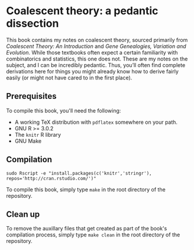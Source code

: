 Coalescent theory: a pedantic dissection
========================================

This book contains my notes on coalescent theory, sourced primarily from _Coalescent Theory: An Introduction_ and _Gene Genealogies, Variation and Evolution_. While those textbooks often expect a certain familiarity with combinatorics and statistics, this one does not. These are my notes on the subject, and I can be incredibly pedantic. Thus, you’ll often find complete derivations here for things you might already know how to derive fairly easily (or might not have cared to in the first place).

Prerequisites
-------------

To compile this book, you'll need the following:

* A working TeX distribution with `pdflatex` somewhere on your path.
* GNU R >= 3.0.2
* The `knitr` R library
* GNU Make

Compilation
-----------
```
sudo Rscript -e "install.packages(c('knitr','stringr'), repos='http://cran.rstudio.com/')"
```

To compile this book, simply type `make` in the root directory of the repository.

Clean up
--------

To remove the auxillary files that get created as part of the book's compilation process, simply type `make clean` in the root directory of the repository.
